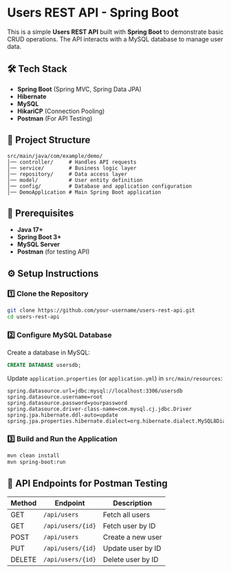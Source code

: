# Users REST API - Spring Boot

This is a simple **Users REST API** built with **Spring Boot** to demonstrate basic CRUD operations. The API interacts with a MySQL database to manage user data.

## 🛠 Tech Stack
- **Spring Boot** (Spring MVC, Spring Data JPA)
- **Hibernate**
- **MySQL**
- **HikariCP** (Connection Pooling)
- **Postman** (For API Testing)

## 📂 Project Structure
```
src/main/java/com/example/demo/
│── controller/     # Handles API requests
│── service/        # Business logic layer
│── repository/     # Data access layer
│── model/          # User entity definition
│── config/         # Database and application configuration
│── DemoApplication # Main Spring Boot application
```

## 📌 Prerequisites
- **Java 17+**
- **Spring Boot 3+**
- **MySQL Server**
- **Postman** (for testing API)

## ⚙️ Setup Instructions

### 1️⃣ Clone the Repository
```sh
git clone https://github.com/your-username/users-rest-api.git
cd users-rest-api
```

### 2️⃣ Configure MySQL Database  
Create a database in MySQL:
```sql
CREATE DATABASE usersdb;
```
Update `application.properties` (or `application.yml`) in `src/main/resources`:
```properties
spring.datasource.url=jdbc:mysql://localhost:3306/usersdb
spring.datasource.username=root
spring.datasource.password=yourpassword
spring.datasource.driver-class-name=com.mysql.cj.jdbc.Driver
spring.jpa.hibernate.ddl-auto=update
spring.jpa.properties.hibernate.dialect=org.hibernate.dialect.MySQL8Dialect
```

### 3️⃣ Build and Run the Application
```sh
mvn clean install
mvn spring-boot:run
```

## 📌 API Endpoints for Postman Testing

| Method | Endpoint        | Description           |
|--------|----------------|-----------------------|
| GET    | `/api/users`   | Fetch all users      |
| GET    | `/api/users/{id}` | Fetch user by ID  |
| POST   | `/api/users`   | Create a new user    |
| PUT    | `/api/users/{id}` | Update user by ID |
| DELETE | `/api/users/{id}` | Delete user by ID |
